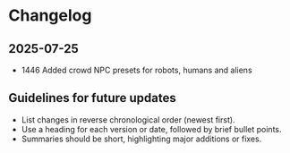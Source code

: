 # Changelog

## 2025-07-25
- 1446 Added crowd NPC presets for robots, humans and aliens

## Guidelines for future updates
- List changes in reverse chronological order (newest first).
- Use a heading for each version or date, followed by brief bullet points.
- Summaries should be short, highlighting major additions or fixes.
